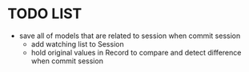 # TODO LIST

- save all of models that are related to session when commit session
    - add watching list to Session
    - hold original values in Record to compare and detect difference when commit session
